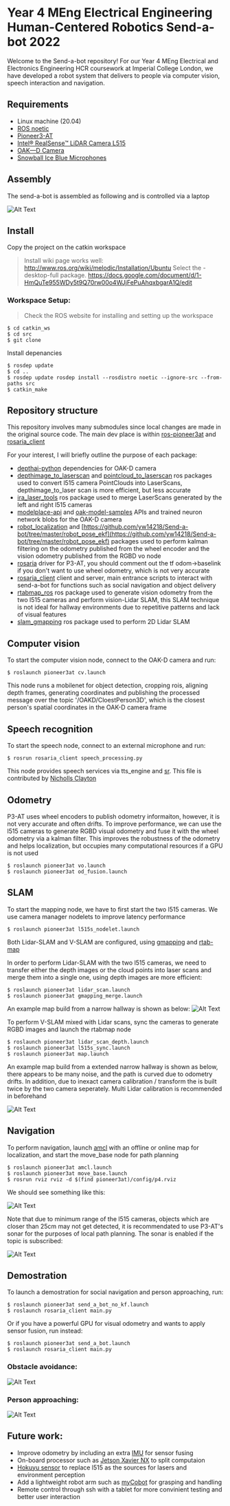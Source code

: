 # Year 4 MEng Electrical Engineering Human-Centered Robotics Send-a-bot 2022

Welcome to the Send-a-bot repository! For our Year 4 MEng Electrical and Electronics Engineering HCR coursework at Imperial College London, we have developed a robot system that delivers to people via computer vision, speech interaction and navigation.

## Requirements

- Linux machine (20.04)
- [ROS noetic](http://wiki.ros.org/noetic)
- [Pioneer3-AT](https://www.generationrobots.com/media/Pioneer3AT-P3AT-RevA-datasheet.pdf)
- [Intel® RealSense™ LiDAR Camera L515](https://www.intelrealsense.com/lidar-camera-l515/)
- [OAK—D Camera](https://store.opencv.ai/products/oak-d)
- [Snowball Ice Blue Microphones](https://www.bluemic.com/en-gb/products/snowball/)

## Assembly

The send-a-bot is assembled as following and is controlled via a laptop

![Alt Text](https://github.com/yw14218/Send-a-bot/blob/master/doc/thumbnail_Image.jpg)

## Install

Copy the project on the catkin workspace

> Install wiki page works well: http://www.ros.org/wiki/melodic/Installation/Ubuntu
> Select the -desktop-full package.
https://docs.google.com/document/d/1-HmQuTe955WDy5t9Q70rw00o4WJjFePuAhqxbgarA1Q/edit

### Workspace Setup:

> Check the ROS website for installing and setting up the workspace
```
$ cd catkin_ws
$ cd src
$ git clone
```

Install depenancies

``` 
$ rosdep update
$ cd ..
$ rosdep update rosdep install --rosdistro noetic --ignore-src --from-paths src
$ catkin_make
```

## Repository structure
This repository involves many submodules since local changes are made in the original source code. The main dev place is within [ros-pioneer3at](https://github.com/yw14218/Send-a-bot/tree/master/ros-pioneer3at/launch) and [rosaria_client](https://github.com/yw14218/Send-a-bot/tree/master/rosaria_client/src)

For your interest, I will briefly outline the purpose of each package:
- [depthai-python](https://github.com/yw14218/Send-a-bot/tree/master/depthai-python) dependencies for OAK-D camera
- [depthimage_to_laserscan](https://github.com/yw14218/Send-a-bot/tree/master/depthimage_to_laserscan) and [pointcloud_to_laserscan](https://github.com/yw14218/Send-a-bot/tree/master/pointcloud_to_laserscan) ros packages used to convert l515 camera PointClouds into LaserScans, depthimage_to_laser scan is more efficient, but less accurate
- [ira_laser_tools](http://wiki.ros.org/ira_laser_tools) ros package used to merge LaserScans generated by the left and right l515 cameras
- [modelplace-api](https://github.com/yw14218/Send-a-bot/tree/master/modelplace-api) and [oak-model-samples](https://github.com/yw14218/Send-a-bot/tree/master/oak-model-samples) APIs and trained neuron network blobs for the OAK-D camera
- [robot_localization](http://docs.ros.org/en/melodic/api/robot_localization/html/index.html) and [https://github.com/yw14218/Send-a-bot/tree/master/robot_pose_ekf](https://github.com/yw14218/Send-a-bot/tree/master/robot_pose_ekf) packages used to perform kalman filtering on the odometry published from the wheel encoder and the vision odometry published from the RGBD vo node
- [rosaria](https://github.com/yw14218/Send-a-bot/tree/master/rosaria) driver for P3-AT, you should comment out the tf odom->baselink if you don't want to use wheel odometry, which is not very accurate
- [rosaria_client](https://github.com/yw14218/Send-a-bot/tree/master/rosaria_client) client and server, main entrance scripts to interact with send-a-bot for functions such as social navigation and object delivery
- [rtabmap_ros](https://github.com/yw14218/Send-a-bot/tree/master/rtabmap_ros) ros package used to generate vision odometry from the two l515 cameras and perform vision-Lidar SLAM, this SLAM technique is not ideal for hallway environments due to repetitive patterns and lack of visual features 
- [slam_gmapping](https://github.com/yw14218/Send-a-bot/tree/master/slam_gmapping) ros package used to perform 2D Lidar SLAM

## Computer vision

To start the computer vision node, connect to the OAK-D camera and run:
```
$ roslaunch pioneer3at cv.launch
```
This node runs a mobilenet for object detection, cropping rois, aligning depth frames, generating coordinates and publishing the processed message over the topic '/OAKD/CloestPerson3D', which is the closest person's spatial coordinates in the OAK-D camera frame

## Speech recognition

To start the speech node, connect to an external microphone and run:
```
$ rosrun rosaria_client speech_processing.py
```
This node provides speech services via tts_engine and [sr](https://pypi.org/project/SpeechRecognition/). This file is contributed by [Nicholls Clayton](https://github.com/yalcton)

## Odometry

P3-AT uses wheel encoders to publish odometry informaiton, however, it is not very accurate and often drifts. To improve performance, we can use the l515 cameras to generate RGBD visual odometry and fuse it with the wheel odometry via a kalman filter. This improves the robustness of the odometry and helps localization, but occupies many computational resources if a GPU is not used

```
$ roslaunch pioneer3at vo.launch
$ roslaunch pioneer3at od_fusion.launch
```

## SLAM

To start the mapping node, we have to first start the two l515 cameras. We use camera manager nodelets to improve latency performance
```
$ roslaunch pioneer3at l515s_nodelet.launch
```

Both Lidar-SLAM and V-SLAM are configured, using [gmapping](http://wiki.ros.org/gmapping) and [rtab-map](http://introlab.github.io/rtabmap/)

In order to perform Lidar-SLAM with the two l515 cameras, we need to transfer either the depth images or the cloud points into laser scans and merge them into a single one, using depth images are more efficient:
```
$ roslaunch pioneer3at lidar_scan.launch
$ roslaunch pioneer3at gmapping_merge.launch
```

An example map build from a narrow hallway is shown as below: 
![Alt Text](https://github.com/yw14218/Send-a-bot/blob/master/doc/8.png)

To perform V-SLAM mixed with Lidar scans, sync the cameras to generate RGBD images and launch the rtabmap node
```
$ roslaunch pioneer3at lidar_scan_depth.launch
$ roslaunch pioneer3at l515s_sync.launch
$ roslaunch pioneer3at map.launch

```

An example map build from a extended narrow hallway is shown as below, there appears to be many noise, and the path is curved due to odometry drifts. In addition, due to inexact camera calibration / transform the is built twice by the two camera seperately. Multi Lidar calibration is recommended in beforehand

![Alt Text](https://github.com/yw14218/Send-a-bot/blob/master/doc/12.png)

## Navigation

To perform navigation, launch [amcl](http://wiki.ros.org/amcl) with an offline or online map for localization, and start the move_base node for path planning

```
$ roslaunch pioneer3at amcl.launch
$ roslaunch pioneer3at move_base.launch
$ rosrun rviz rviz -d $(find pioneer3at)/config/p4.rviz
```

We should see something like this:

![Alt Text](https://github.com/yw14218/Send-a-bot/blob/master/doc/2.png)

Note that due to minimum range of the l515 cameras, objects which are closer than 25cm may not get detected, it is recommendated to use P3-AT's sonar for the purposes of local path planning. The sonar is enabled if the topic is subscribed:

![Alt Text](https://github.com/yw14218/Send-a-bot/blob/master/doc/4.png)

## Demostration

To launch a demostration for social navigation and person approaching, run:

```
$ roslaunch pioneer3at send_a_bot_no_kf.launch
$ roslaunch rosaria_client main.py
```

Or if you have a powerful GPU for visual odometry and wants to apply sensor fusion, run instead:

```
$ roslaunch pioneer3at send_a_bot.launch
$ roslaunch rosaria_client main.py
```

### Obstacle avoidance:

![Alt Text](https://github.com/yw14218/Send-a-bot/blob/master/doc/20.gif)



### Person approaching:

![Alt Text](https://github.com/yw14218/Send-a-bot/blob/master/doc/21.gif)


## Future work:

- Improve odometry by including an extra [IMU](https://en.wikipedia.org/wiki/Inertial_measurement_unit) for sensor fusing
- On-board processor such as [Jetson Xavier NX](https://developer.nvidia.com/embedded/jetson-xavier-nx-devkit) to split computaion
- [Hokuyu sensor](https://www.hokuyo-aut.jp/) to replace l515 as the sources for lasers and environment perception
- Add a lightweight robot arm such as [myCobot](https://github.com/elephantrobotics/pymycobot) for grasping and handling 
- Remote control through ssh with a tablet for more convinient testing and better user interaction  



